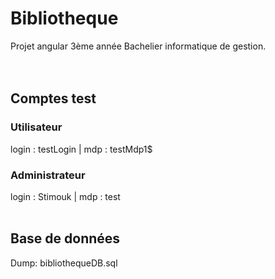 # Bibliotheque

Projet angular 3ème année Bachelier informatique de gestion. 
<br><br><br>
## Comptes test
### Utilisateur
login : testLogin | mdp : testMdp1$

### Administrateur
login : Stimouk | mdp : test
<br><br>
## Base de données
Dump: bibliothequeDB.sql
